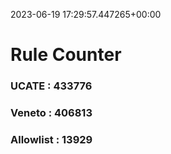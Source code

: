 2023-06-19 17:29:57.447265+00:00
# Rule Counter 
 ### UCATE : 433776

 ### Veneto : 406813

 ### Allowlist : 13929